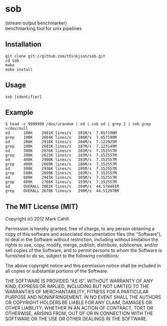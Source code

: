 sob
===

(stream output benchmarker)    
benchmarking tool for unix pipelines

## Installation

	git clone git://github.com/thinkjson/sob.git
	cd sob
	make
	make install

## Usage

	sob [identifier]

## Example

	$ head -c 9999999 /dev/urandom | od | sob od | grep 2 | sob grep >/dev/null
	od		100K	2881K lines/s	201M/s	7.057190M
	grep	100K	2664K lines/s	186M/s	7.057190M
	od		200K	2918K lines/s	204M/s	7.122925M
	grep	200K	2681K lines/s	187M/s	7.123149M
	od		300K	2876K lines/s	201M/s	7.152557M
	grep	300K	2623K lines/s	183M/s	7.152557M
	od		400K	2900K lines/s	203M/s	7.152557M
	grep	400K	2669K lines/s	186M/s	7.152557M
	od		500K	2936K lines/s	205M/s	7.152557M
	grep	500K	2899K lines/s	202M/s	7.152557M
	od		600K	2941K lines/s	205M/s	7.152557M
	grep	600K	2766K lines/s	193M/s	7.152557M
	od		OVERALL	2862K lines/s	204M/s	44.578491M
	grep	OVERALL	2670K lines/s	190M/s	44.512978M

## The MIT License (MIT)
Copyright (c) 2012 Mark Cahill

Permission is hereby granted, free of charge, to any person obtaining a copy of this software and associated documentation files (the "Software"), to deal in the Software without restriction, including without limitation the rights to use, copy, modify, merge, publish, distribute, sublicense, and/or sell copies of the Software, and to permit persons to whom the Software is furnished to do so, subject to the following conditions:

The above copyright notice and this permission notice shall be included in all copies or substantial portions of the Software.

THE SOFTWARE IS PROVIDED "AS IS", WITHOUT WARRANTY OF ANY KIND, EXPRESS OR IMPLIED, INCLUDING BUT NOT LIMITED TO THE WARRANTIES OF MERCHANTABILITY, FITNESS FOR A PARTICULAR PURPOSE AND NONINFRINGEMENT. IN NO EVENT SHALL THE AUTHORS OR COPYRIGHT HOLDERS BE LIABLE FOR ANY CLAIM, DAMAGES OR OTHER LIABILITY, WHETHER IN AN ACTION OF CONTRACT, TORT OR OTHERWISE, ARISING FROM, OUT OF OR IN CONNECTION WITH THE SOFTWARE OR THE USE OR OTHER DEALINGS IN THE SOFTWARE.